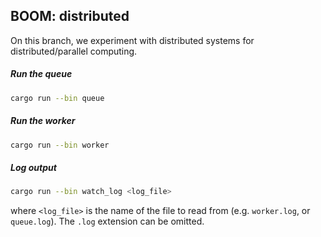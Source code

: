 ## BOOM: distributed

On this branch, we experiment with distributed systems for distributed/parallel computing.

##### Run the queue
```bash
cargo run --bin queue
```

##### Run the worker
```bash
cargo run --bin worker
```

##### Log output
```bash
cargo run --bin watch_log <log_file>
```

where `<log_file>` is the name of the file to read from (e.g. `worker.log`, or `queue.log`). The `.log` extension can be omitted.
